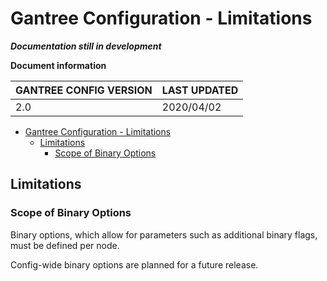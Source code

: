 # Gantree Configuration - Limitations

***Documentation still in development***

**Document information**

| GANTREE CONFIG VERSION | LAST UPDATED |
| ---------------------- | ------------ |
| 2.0                    | 2020/04/02   |

- [Gantree Configuration - Limitations](#gantree-configuration---limitations)
  - [Limitations](#limitations)
    - [Scope of Binary Options](#scope-of-binary-options)

## Limitations

### Scope of Binary Options

Binary options, which allow for parameters such as additional binary flags, must be defined per node.

Config-wide binary options are planned for a future release.
